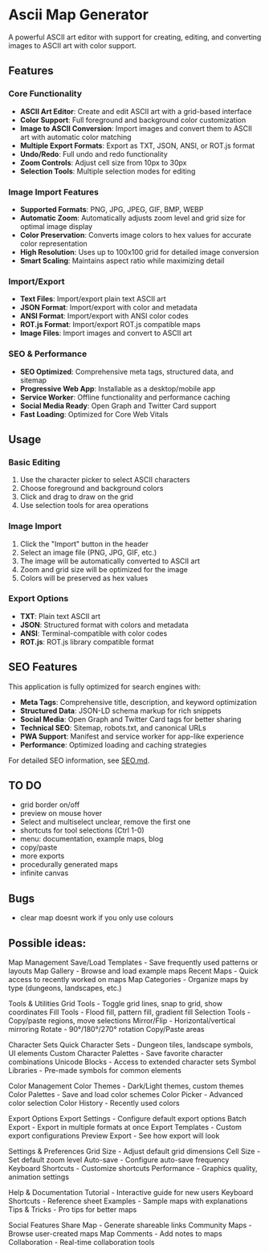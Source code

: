# Ascii Map Generator

A powerful ASCII art editor with support for creating, editing, and converting images to ASCII art with color support.

## Features

### Core Functionality
- **ASCII Art Editor**: Create and edit ASCII art with a grid-based interface
- **Color Support**: Full foreground and background color customization
- **Image to ASCII Conversion**: Import images and convert them to ASCII art with automatic color matching
- **Multiple Export Formats**: Export as TXT, JSON, ANSI, or ROT.js format
- **Undo/Redo**: Full undo and redo functionality
- **Zoom Controls**: Adjust cell size from 10px to 30px
- **Selection Tools**: Multiple selection modes for editing

### Image Import Features
- **Supported Formats**: PNG, JPG, JPEG, GIF, BMP, WEBP
- **Automatic Zoom**: Automatically adjusts zoom level and grid size for optimal image display
- **Color Preservation**: Converts image colors to hex values for accurate color representation
- **High Resolution**: Uses up to 100x100 grid for detailed image conversion
- **Smart Scaling**: Maintains aspect ratio while maximizing detail

### Import/Export
- **Text Files**: Import/export plain text ASCII art
- **JSON Format**: Import/export with color and metadata
- **ANSI Format**: Import/export with ANSI color codes
- **ROT.js Format**: Import/export ROT.js compatible maps
- **Image Files**: Import images and convert to ASCII art

### SEO & Performance
- **SEO Optimized**: Comprehensive meta tags, structured data, and sitemap
- **Progressive Web App**: Installable as a desktop/mobile app
- **Service Worker**: Offline functionality and performance caching
- **Social Media Ready**: Open Graph and Twitter Card support
- **Fast Loading**: Optimized for Core Web Vitals

## Usage

### Basic Editing
1. Use the character picker to select ASCII characters
2. Choose foreground and background colors
3. Click and drag to draw on the grid
4. Use selection tools for area operations

### Image Import
1. Click the "Import" button in the header
2. Select an image file (PNG, JPG, GIF, etc.)
3. The image will be automatically converted to ASCII art
4. Zoom and grid size will be optimized for the image
5. Colors will be preserved as hex values

### Export Options
- **TXT**: Plain text ASCII art
- **JSON**: Structured format with colors and metadata
- **ANSI**: Terminal-compatible with color codes
- **ROT.js**: ROT.js library compatible format

## SEO Features

This application is fully optimized for search engines with:

- **Meta Tags**: Comprehensive title, description, and keyword optimization
- **Structured Data**: JSON-LD schema markup for rich snippets
- **Social Media**: Open Graph and Twitter Card tags for better sharing
- **Technical SEO**: Sitemap, robots.txt, and canonical URLs
- **PWA Support**: Manifest and service worker for app-like experience
- **Performance**: Optimized loading and caching strategies

For detailed SEO information, see [SEO.md](./SEO.md).

## TO DO
- grid border on/off
- preview on mouse hover
- Select and multiselect unclear, remove the first one
- shortcuts for tool selections (Ctrl 1-0)
- menu: documentation, example maps, blog
- copy/paste
- more exports
- procedurally generated maps
- infinite canvas

## Bugs
- clear map doesnt work if you only use colours


## Possible ideas:

Map Management
Save/Load Templates - Save frequently used patterns or layouts
Map Gallery - Browse and load example maps
Recent Maps - Quick access to recently worked on maps
Map Categories - Organize maps by type (dungeons, landscapes, etc.)

Tools & Utilities
Grid Tools - Toggle grid lines, snap to grid, show coordinates
Fill Tools - Flood fill, pattern fill, gradient fill
Selection Tools - Copy/paste regions, move selections
Mirror/Flip - Horizontal/vertical mirroring
Rotate - 90°/180°/270° rotation
Copy/Paste areas

Character Sets
Quick Character Sets - Dungeon tiles, landscape symbols, UI elements
Custom Character Palettes - Save favorite character combinations
Unicode Blocks - Access to extended character sets
Symbol Libraries - Pre-made symbols for common elements

Color Management
Color Themes - Dark/Light themes, custom themes
Color Palettes - Save and load color schemes
Color Picker - Advanced color selection
Color History - Recently used colors

Export Options
Export Settings - Configure default export options
Batch Export - Export in multiple formats at once
Export Templates - Custom export configurations
Preview Export - See how export will look

Settings & Preferences
Grid Size - Adjust default grid dimensions
Cell Size - Set default zoom level
Auto-save - Configure auto-save frequency
Keyboard Shortcuts - Customize shortcuts
Performance - Graphics quality, animation settings

Help & Documentation
Tutorial - Interactive guide for new users
Keyboard Shortcuts - Reference sheet
Examples - Sample maps with explanations
Tips & Tricks - Pro tips for better maps

Social Features
Share Map - Generate shareable links
Community Maps - Browse user-created maps
Map Comments - Add notes to maps
Collaboration - Real-time collaboration tools